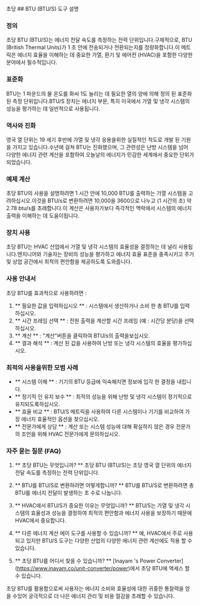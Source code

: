 초당 ## BTU (BTU/S) 도구 설명

### 정의
초당 BTU (BTU/S)는 에너지 전달 속도를 측정하는 전력 단위입니다.구체적으로, BTU (British Thermal Units)가 1 초 안에 전송되거나 전환되는지를 정량화합니다.이 메트릭은 에너지 효율을 이해하는 데 중요한 가열, 환기 및 에어컨 (HVAC)을 포함한 다양한 분야에서 필수적입니다.

### 표준화
BTU는 1 파운드의 물 온도를 화씨 1도 늘리는 데 필요한 열의 양에 의해 정의 된 표준화 된 측정 단위입니다.BTU/S 장치는 에너지 부문, 특히 미국에서 가열 및 냉각 시스템의 성능을 평가하는 데 일반적으로 사용됩니다.

### 역사와 진화
영국 열 단위는 19 세기 후반에 가열 및 냉각 응용을위한 실질적인 척도로 개발 된 기원을 가지고 있습니다.수년에 걸쳐 BTU는 진화했으며, 그 관련성은 난방 시스템을 넘어 다양한 에너지 관련 계산을 포함하여 오늘날의 에너지가 민감한 세계에서 중요한 단위가되었습니다.

### 예제 계산
초당 BTU의 사용을 설명하려면 1 시간 안에 10,000 BTU를 출력하는 가열 시스템을 고려하십시오.이것을 BTU/s로 변환하려면 10,000을 3600으로 나누고 (1 시간의 초) 약 2.78 btu/s를 초래합니다.이 계산은 사용자가보다 즉각적인 맥락에서 시스템의 에너지 출력을 이해하는 데 도움이됩니다.

### 장치 사용
초당 BTU는 HVAC 산업에서 가열 및 냉각 시스템의 효율성을 결정하는 데 널리 사용됩니다.엔지니어와 기술자는 장비의 성능을 평가하고 에너지 효율 표준을 충족시키고 주거 및 상업 공간에서 최적의 편안함을 제공하도록 도와줍니다.

### 사용 안내서
초당 BTU를 효과적으로 사용하려면 :
1. ** 필요한 값을 입력하십시오 ** : 시스템에서 생산하거나 소비 한 총 BTU를 입력하십시오.
2. ** 시간 프레임 선택 ** : 전원 출력을 계산할 시간 프레임 (예 : 시간당 분당)을 선택하십시오.
3. ** 계산 ** : "계산"버튼을 클릭하여 BTU/s의 출력을보십시오.
4. ** 결과 해석 ** : 계산 된 값을 사용하여 난방 또는 냉각 시스템의 효율을 평가하십시오.

### 최적의 사용을위한 모범 사례
- ** 시스템 이해 ** : 기기의 BTU 등급에 익숙해지면 정보에 입각 한 결정을 내립니다.
- ** 정기적 인 유지 보수 ** : 최적의 성능을 위해 난방 및 냉각 시스템이 정기적으로 유지되도록하십시오.
- ** 효율 비교 ** : BTU/S 메트릭을 사용하여 다른 시스템이나 기기를 비교하여 가장 에너지 효율적인 옵션을 찾으십시오.
- ** 전문가에게 상담 ** : 계산 또는 시스템 성능에 대해 확실하지 않은 경우 전문가의 조언을 위해 HVAC 전문가에게 문의하십시오.

### 자주 묻는 질문 (FAQ)

1. ** 초당 BTU는 무엇입니까? **
초당 BTU (BTU/S)는 초당 영국 열 단위의 에너지 전달 속도를 측정하는 전력 단위입니다.

2. ** BTU를 BTU/S로 변환하려면 어떻게합니까? **
BTU를 BTU/S로 변환하려면 총 BTU를 에너지 전달이 발생하는 초 수로 나눕니다.

3. ** HVAC에서 BTU/S가 중요한 이유는 무엇입니까? **
BTU/S는 가열 및 냉각 시스템의 효율성과 성능을 결정하여 최적의 편안함과 에너지 사용을 보장하기 때문에 HVAC에서 중요합니다.

4. ** 다른 에너지 계산 에이 도구를 사용할 수 있습니까? **
예, HVAC에서 주로 사용되고 있지만 BTU/S 도구는 다양한 산업의 다양한 에너지 관련 계산에도 적용 할 수 있습니다.

5. ** 초당 BTU를 어디서 찾을 수 있습니까? **
[Inayam 's Power Converter] (https://www.inayam.co/unit-converter/power)에서 초당 BTU에 액세스 할 수 있습니다.

초당 BTU를 활용함으로써 사용자는 에너지 소비와 효율성에 대한 귀중한 통찰력을 얻을 수있어 궁극적으로 더 나은 에너지 관리 및 비용 절감을 초래할 수 있습니다.